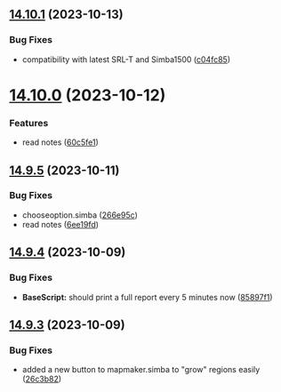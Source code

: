 ## [14.10.1](https://github.com/Torwent/WaspLib/compare/v14.10.0...v14.10.1) (2023-10-13)


### Bug Fixes

* compatibility with latest SRL-T and Simba1500 ([c04fc85](https://github.com/Torwent/WaspLib/commit/c04fc85e84a7c712a2f7b494b7a2f77e6fe68bea))



# [14.10.0](https://github.com/Torwent/WaspLib/compare/v14.9.5...v14.10.0) (2023-10-12)


### Features

* read notes ([60c5fe1](https://github.com/Torwent/WaspLib/commit/60c5fe124917983e9c04dab7b09394145643f196))



## [14.9.5](https://github.com/Torwent/WaspLib/compare/v14.9.4...v14.9.5) (2023-10-11)


### Bug Fixes

* chooseoption.simba ([266e95c](https://github.com/Torwent/WaspLib/commit/266e95c5e39061a6b50467a2fcb263fbae49dfd5))
* read notes ([6ee19fd](https://github.com/Torwent/WaspLib/commit/6ee19fd09b283c43d9b448b5583b022b21e59bb5))



## [14.9.4](https://github.com/Torwent/WaspLib/compare/v14.9.3...v14.9.4) (2023-10-09)


### Bug Fixes

* **BaseScript:** should print a full report every 5 minutes now ([85897f1](https://github.com/Torwent/WaspLib/commit/85897f15bada3ee68fd89a0c38fcd71e331ba6c7))



## [14.9.3](https://github.com/Torwent/WaspLib/compare/v14.9.2...v14.9.3) (2023-10-09)


### Bug Fixes

* added a new button to mapmaker.simba to "grow" regions easily ([26c3b82](https://github.com/Torwent/WaspLib/commit/26c3b820372cca1f7b0b205d798db34aa8ecb314))



